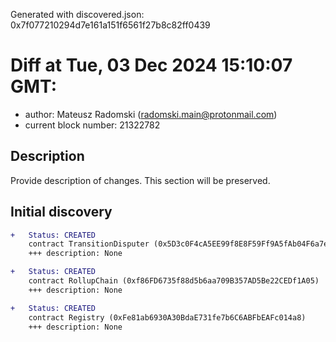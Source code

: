 Generated with discovered.json: 0x7f077210294d7e161a151f6561f27b8c82ff0439

# Diff at Tue, 03 Dec 2024 15:10:07 GMT:

- author: Mateusz Radomski (<radomski.main@protonmail.com>)
- current block number: 21322782

## Description

Provide description of changes. This section will be preserved.

## Initial discovery

```diff
+   Status: CREATED
    contract TransitionDisputer (0x5D3c0F4cA5EE99f8E8F59Ff9A5fAb04F6a7e007f)
    +++ description: None
```

```diff
+   Status: CREATED
    contract RollupChain (0xf86FD6735f88d5b6aa709B357AD5Be22CEDf1A05)
    +++ description: None
```

```diff
+   Status: CREATED
    contract Registry (0xFe81ab6930A30BdaE731fe7b6C6ABFbEAFc014a8)
    +++ description: None
```
